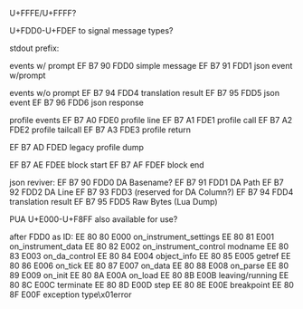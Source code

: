 U+FFFE/U+FFFF?

U+FDD0-U+FDEF to signal message types?

stdout prefix:

events w/ prompt
EF B7 90  FDD0  simple message
EF B7 91  FDD1  json event w/prompt

events w/o prompt
EF B7 94  FDD4  translation result
EF B7 95  FDD5  json event
EF B7 96  FDD6  json response

profile events
EF B7 A0  FDE0  profile line
EF B7 A1  FDE1  profile call
EF B7 A2  FDE2  profile tailcall
EF B7 A3  FDE3  profile return

EF B7 AD  FDED  legacy profile dump

EF B7 AE  FDEE  block start
EF B7 AF  FDEF  block end

json reviver:
EF B7 90  FDD0  DA Basename?
EF B7 91  FDD1  DA Path
EF B7 92  FDD2  DA Line
EF B7 93  FDD3  (reserved for DA Column?)
EF B7 94  FDD4  translation result
EF B7 95  FDD5  Raw Bytes (Lua Dump)

PUA U+E000-U+F8FF also available for use?

after FDD0 as ID:
EE 80 80  E000  on_instrument_settings
EE 80 81  E001  on_instrument_data
EE 80 82  E002  on_instrument_control
	modname
EE 80 83  E003  on_da_control
EE 80 84  E004  object_info
EE 80 85  E005  getref
EE 80 86  E006  on_tick
EE 80 87  E007  on_data
EE 80 88  E008  on_parse
EE 80 89  E009  on_init
EE 80 8A  E00A  on_load
EE 80 8B  E00B  leaving/running
EE 80 8C  E00C  terminate
EE 80 8D  E00D  step
EE 80 8E  E00E  breakpoint
EE 80 8F  E00F  exception
	type\x01error